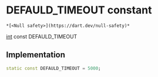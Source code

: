 


# DEFAULD_TIMEOUT constant




    *[<Null safety>](https://dart.dev/null-safety)*


[int](https://api.flutter.dev/flutter/dart-core/int-class.html) const DEFAULD_TIMEOUT
  







## Implementation

```dart
static const DEFAULD_TIMEOUT = 5000;


```







